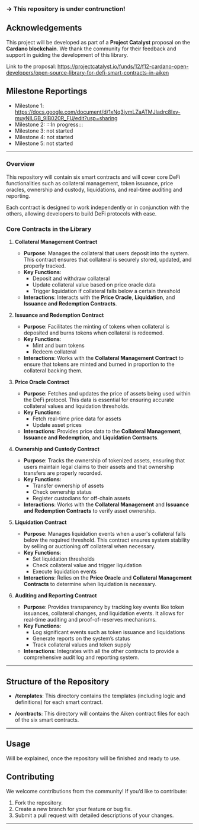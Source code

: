 ### -> This repository is under contrunction! ###

## Acknowledgements

This project will be developed as part of a **Project Catalyst** proposal on the **Cardano blockchain**. We thank the community for their feedback and support in guiding the development of this library.

Link to the proposal: https://projectcatalyst.io/funds/12/f12-cardano-open-developers/open-source-library-for-defi-smart-contracts-in-aiken

## Milestone Reportings

- Milestone 1: https://docs.google.com/document/d/1xNq3jymLZaATMJIadrc8Ixy-muyNILGB_9IB020R_FU/edit?usp=sharing
- Milestone 2: :::In progress:::
- Milestone 3: not started
- Milestone 4: not started
- Milestone 5: not started

---

### Overview

This repository will contain six smart contracts and will cover core DeFi functionalities such as collateral management, token issuance, price oracles, ownership and custody, liquidations, and real-time auditing and reporting.

Each contract is designed to work independently or in conjunction with the others, allowing developers to build DeFi protocols with ease.


### Core Contracts in the Library

1. **Collateral Management Contract**
   - **Purpose**: Manages the collateral that users deposit into the system. This contract ensures that collateral is securely stored, updated, and properly tracked.
   - **Key Functions**:
     - Deposit and withdraw collateral
     - Update collateral value based on price oracle data
     - Trigger liquidation if collateral falls below a certain threshold
   - **Interactions**: Interacts with the **Price Oracle**, **Liquidation**, and **Issuance and Redemption Contracts**.

2. **Issuance and Redemption Contract**
   - **Purpose**: Facilitates the minting of tokens when collateral is deposited and burns tokens when collateral is redeemed.
   - **Key Functions**:
     - Mint and burn tokens
     - Redeem collateral
   - **Interactions**: Works with the **Collateral Management Contract** to ensure that tokens are minted and burned in proportion to the collateral backing them.

3. **Price Oracle Contract**
   - **Purpose**: Fetches and updates the price of assets being used within the DeFi protocol. This data is essential for ensuring accurate collateral values and liquidation thresholds.
   - **Key Functions**:
     - Fetch real-time price data for assets
     - Update asset prices
   - **Interactions**: Provides price data to the **Collateral Management**, **Issuance and Redemption**, and **Liquidation Contracts**.

4. **Ownership and Custody Contract**
   - **Purpose**: Tracks the ownership of tokenized assets, ensuring that users maintain legal claims to their assets and that ownership transfers are properly recorded.
   - **Key Functions**:
     - Transfer ownership of assets
     - Check ownership status
     - Register custodians for off-chain assets
   - **Interactions**: Works with the **Collateral Management** and **Issuance and Redemption Contracts** to verify asset ownership.

5. **Liquidation Contract**
   - **Purpose**: Manages liquidation events when a user's collateral falls below the required threshold. This contract ensures system stability by selling or auctioning off collateral when necessary.
   - **Key Functions**:
     - Set liquidation thresholds
     - Check collateral value and trigger liquidation
     - Execute liquidation events
   - **Interactions**: Relies on the **Price Oracle** and **Collateral Management Contracts** to determine when liquidation is necessary.

6. **Auditing and Reporting Contract**
   - **Purpose**: Provides transparency by tracking key events like token issuances, collateral changes, and liquidation events. It allows for real-time auditing and proof-of-reserves mechanisms.
   - **Key Functions**:
     - Log significant events such as token issuance and liquidations
     - Generate reports on the system’s status
     - Track collateral values and token supply
   - **Interactions**: Integrates with all the other contracts to provide a comprehensive audit log and reporting system.

---

## **Structure of the Repository**

- **/templates**: This directory contains the templates (including logic and definitions) for each smart contract.

- **/contracts**: This directory will contains the Aiken contract files for each of the six smart contracts.


---

## Usage

Will be explained, once the repository will be finished and ready to use.


## Contributing

We welcome contributions from the community! If you’d like to contribute:

1. Fork the repository.
2. Create a new branch for your feature or bug fix.
3. Submit a pull request with detailed descriptions of your changes.

---
